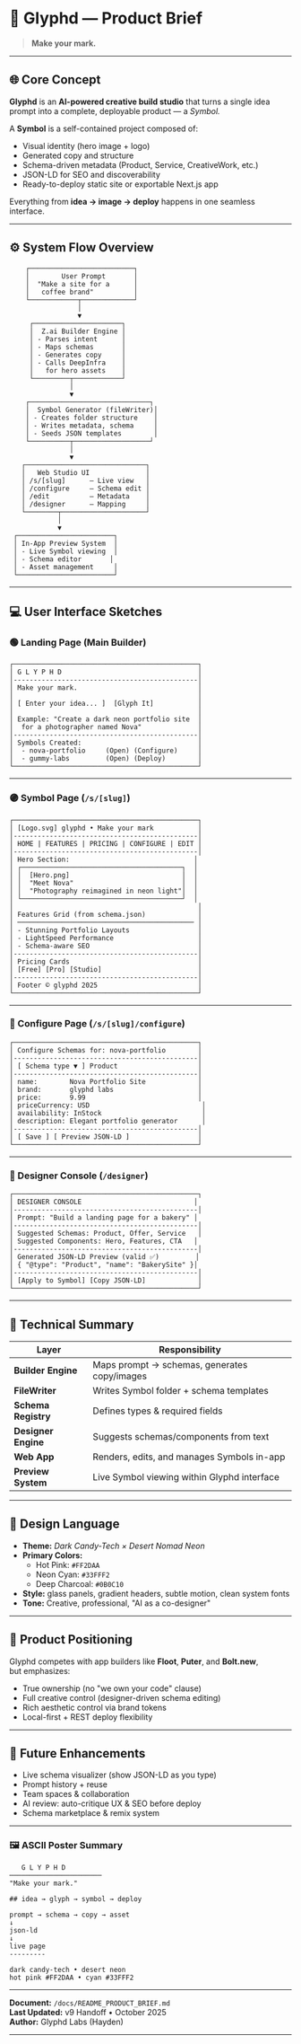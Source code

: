 # 🧩 Glyphd — Product Brief  
> **Make your mark.**

---

## 🌐 Core Concept

**Glyphd** is an **AI-powered creative build studio** that turns a single idea prompt into a complete, deployable product — a *Symbol.*

A **Symbol** is a self-contained project composed of:
- Visual identity (hero image + logo)
- Generated copy and structure
- Schema-driven metadata (Product, Service, CreativeWork, etc.)
- JSON-LD for SEO and discoverability
- Ready-to-deploy static site or exportable Next.js app

Everything from **idea → image → deploy** happens in one seamless interface.

---

## ⚙️ System Flow Overview

```
    ┌──────────────────────────┐
    │        User Prompt       │
    │  "Make a site for a      │
    │   coffee brand"          │
    └────────────┬─────────────┘
                 │
                 ▼
     ┌──────────────────────┐
     │  Z.ai Builder Engine │
     │ - Parses intent      │
     │ - Maps schemas       │
     │ - Generates copy     │
     │ - Calls DeepInfra    │
     │   for hero assets    │
     └─────────┬────────────┘
               │
               ▼
    ┌──────────────────────────────┐
    │  Symbol Generator (fileWriter)│
    │ - Creates folder structure    │
    │ - Writes metadata, schema     │
    │ - Seeds JSON templates        │
    └──────────┬───────────────────┘
               │
               ▼
   ┌──────────────────────────────┐
   │   Web Studio UI              │
   │ /s/[slug]      — Live view   │
   │ /configure     — Schema edit │
   │ /edit          — Metadata    │
   │ /designer      — Mapping     │
   └────────┬─────────────────────┘
            │
            ▼
 ┌────────────────────────┐
 │ In-App Preview System  │
 │ - Live Symbol viewing  │
 │ - Schema editor       │
 │ - Asset management     │
 └────────────────────────┘
```

---

## 💻 User Interface Sketches

### 🟢 Landing Page (Main Builder)

```
┌──────────────────────────────────────────────┐
│ G L Y P H D                                  │
│----------------------------------------------│
│ Make your mark.                              │
│                                              │
│ [ Enter your idea... ]  [Glyph It]           │
│                                              │
│ Example: "Create a dark neon portfolio site  │
│  for a photographer named Nova"              │
│----------------------------------------------│
│ Symbols Created:                             │
│  - nova-portfolio     (Open) (Configure)     │
│  - gummy-labs         (Open) (Deploy)        │
└──────────────────────────────────────────────┘
```

---

### 🟣 Symbol Page (`/s/[slug]`)

```
┌──────────────────────────────────────────────┐
│ [Logo.svg] glyphd • Make your mark           │
│----------------------------------------------│
│ HOME | FEATURES | PRICING | CONFIGURE | EDIT │
│----------------------------------------------│
│ Hero Section:                               │
│ ┌────────────────────────────────────────┐  │
│ │  [Hero.png]                            │  │
│ │  "Meet Nova"                           │  │
│ │  "Photography reimagined in neon light"│  │
│ └────────────────────────────────────────┘  │
│                                              │
│ Features Grid (from schema.json)             │
│ ──────────────────────────────────────────── │
│ - Stunning Portfolio Layouts                 │
│ - LightSpeed Performance                     │
│ - Schema-aware SEO                           │
│----------------------------------------------│
│ Pricing Cards                                │
│ [Free] [Pro] [Studio]                        │
│----------------------------------------------│
│ Footer © glyphd 2025                         │
└──────────────────────────────────────────────┘
```

---

### 🧠 Configure Page (`/s/[slug]/configure`)

```
┌──────────────────────────────────────────────┐
│ Configure Schemas for: nova-portfolio        │
│----------------------------------------------│
│ [ Schema type ▼ ] Product                    │
│----------------------------------------------│
│ name:        Nova Portfolio Site             │
│ brand:       glyphd labs                     │
│ price:       9.99                            │
│ priceCurrency: USD                            │
│ availability: InStock                         │
│ description: Elegant portfolio generator      │
│----------------------------------------------│
│ [ Save ] [ Preview JSON-LD ]                 │
└──────────────────────────────────────────────┘
```

---

### 🧩 Designer Console (`/designer`)

```
┌──────────────────────────────────────────────┐
│ DESIGNER CONSOLE                            │
│----------------------------------------------│
│ Prompt: "Build a landing page for a bakery" │
│----------------------------------------------│
│ Suggested Schemas: Product, Offer, Service   │
│ Suggested Components: Hero, Features, CTA   │
│----------------------------------------------│
│ Generated JSON-LD Preview (valid ✅)         │
│ { "@type": "Product", "name": "BakerySite" }│
│----------------------------------------------│
│ [Apply to Symbol] [Copy JSON-LD]             │
└──────────────────────────────────────────────┘
```

---

## 🧱 Technical Summary

| Layer | Responsibility |
|--------|----------------|
| **Builder Engine** | Maps prompt → schemas, generates copy/images |
| **FileWriter** | Writes Symbol folder + schema templates |
| **Schema Registry** | Defines types & required fields |
| **Designer Engine** | Suggests schemas/components from text |
| **Web App** | Renders, edits, and manages Symbols in-app |
| **Preview System** | Live Symbol viewing within Glyphd interface |

---

## 🎨 Design Language

- **Theme:** *Dark Candy-Tech × Desert Nomad Neon*  
- **Primary Colors:**  
  - Hot Pink: `#FF2DAA`  
  - Neon Cyan: `#33FFF2`  
  - Deep Charcoal: `#0B0C10`
- **Style:** glass panels, gradient headers, subtle motion, clean system fonts  
- **Tone:** Creative, professional, "AI as a co-designer"  

---

## 💎 Product Positioning

Glyphd competes with app builders like **Floot**, **Puter**, and **Bolt.new**,  
but emphasizes:
- True ownership (no "we own your code" clause)
- Full creative control (designer-driven schema editing)
- Rich aesthetic control via brand tokens
- Local-first + REST deploy flexibility

---

## 🧪 Future Enhancements

- Live schema visualizer (show JSON-LD as you type)
- Prompt history + reuse
- Team spaces & collaboration
- AI review: auto-critique UX & SEO before deploy
- Schema marketplace & remix system

---

### 🖼️ ASCII Poster Summary

```
   G L Y P H D
───────────────────────
"Make your mark."

## idea → glyph → symbol → deploy

prompt → schema → copy → asset
↓
json-ld
↓
live page
---------

dark candy-tech • desert neon
hot pink #FF2DAA • cyan #33FFF2
```

---

**Document:** `/docs/README_PRODUCT_BRIEF.md`  
**Last Updated:** v9 Handoff • October 2025  
**Author:** Glyphd Labs (Hayden)

---
